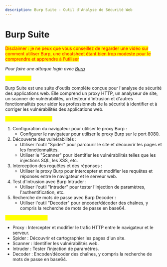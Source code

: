 ```yaml
---
description: Burp Suite - Outil d'Analyse de Sécurité Web
---
```


# Burp Suite

<mark style="color:red;">Disclaimer : je ne peux que vous conseillez de regarder une vidéo sur comment utiliser Burp,       une cheatsheet étant bien trop modeste pour le comprendre et apprendre à l'utiliser</mark>



_Pour faire une attaque login avec_ [_Burp_](../pentest-dapplication-web/login-avec-burp.md)

<mark style="color:yellow;">Description :</mark>&#x20;

Burp Suite est une suite d'outils complète conçue pour l'analyse de sécurité des applications web. Elle comprend un proxy HTTP, un analyseur de site, un scanner de vulnérabilités, un testeur d'intrusion et d'autres fonctionnalités pour aider les professionnels de la sécurité à identifier et à corriger les vulnérabilités des applications web.

<mark style="color:yellow;">Exemples d'utilisation :</mark>

1. Configuration du navigateur pour utiliser le proxy Burp :
   * Configurer le navigateur pour utiliser le proxy Burp sur le port 8080.
2. Découverte des vulnérabilités :
   * Utiliser l'outil "Spider" pour parcourir le site et découvrir les pages et les fonctionnalités.
   * Utiliser le "Scanner" pour identifier les vulnérabilités telles que les injections SQL, les XSS, etc.
3. Interception des requêtes et des réponses :
   * Utiliser le proxy Burp pour intercepter et modifier les requêtes et réponses entre le navigateur et le serveur web.
4. Test d'intrusion avec Burp Intruder :
   * Utiliser l'outil "Intruder" pour tester l'injection de paramètres, l'authentification, etc.
5. Recherche de mots de passe avec Burp Decoder :
   * Utiliser l'outil "Decoder" pour encoder/décoder des chaînes, y compris la recherche de mots de passe en base64.

<mark style="color:yellow;">Options Principales :</mark>

* Proxy : Intercepter et modifier le trafic HTTP entre le navigateur et le serveur.
* Spider : Découvrir et cartographier les pages d'un site.
* Scanner : Identifier les vulnérabilités web.
* Intruder : Tester l'injection de paramètres.
* Decoder : Encoder/décoder des chaînes, y compris la recherche de mots de passe en base64.
